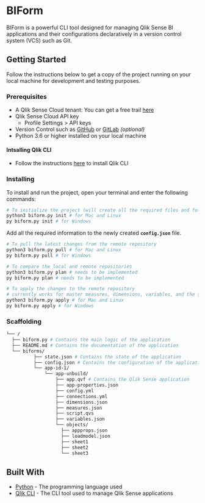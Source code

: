 # BIForm

BIForm is a powerful CLI tool designed for managing Qlik Sense BI applications and their configurations declaratively in a version control system (VCS) such as Git.

## Getting Started

Follow the instructions below to get a copy of the project running on your local machine for development and testing purposes.

### Prerequisites

- A Qlik Sense Cloud tenant: You can get a free trail [here](https://www.qlik.com/us/products/qlik-cloud)
- Qlik Sense Cloud API key
  - Profile Settings > API keys
- Version Control such as [GitHub](https://github.com/) or [GitLab](https://about.gitlab.com/) _(optional)_
- Python 3.6 or higher installed on your local machine

#### Intsalling Qlik CLI

- Follow the instructions [here](https://qlik.dev/toolkits/qlik-cli/install-qlik-cli) to install Qlik CLI

### Installing

To install and run the project, open your terminal and enter the following commands:

```bash
# To initialize the project (will create all the required files and folders)
python3 biform.py init # for Mac and Linux
py biform.py init # for Windows
```

Add all the required information to the newly created **`config.json`** file.

```bash
# To pull the latest changes from the remote repository
python3 biform.py pull # for Mac and Linux
py biform.py pull # for Windows
```

```bash
# To compare the local and remote repositories
python3 biform.py plan # needs to be implemented
py biform.py plan # needs to be implemented
```

```bash
# To apply the changes to the remote repository
# currently works for master measures, dimensions, variables, and the script
python3 biform.py apply # for Mac and Linux
py biform.py apply # for Windows
```

### Scaffolding

```bash
└── /
  ├── biform.py # Contains the main logic of the application
  ├── README.md # Contains the documentation of the application
  └── biforms/
          ├── state.json # Contains the state of the application
          ├── config.json # Contains the configuration of the application (e.g. Qlik Sense Cloud API key and tenant)
          └── app-id-1/
              └── app-unbuild/
                  ├── app.qvf # Contains the Qlik Sense application
                  ├── app-properties.json
                  ├── config.yml
                  ├── connections.yml
                  ├── dimensions.json
                  ├── measures.json
                  ├── script.qvs
                  ├── variables.json
                  └── objects/
                    ├── appprops.json
                    ├── loadmodel.json
                    ├── sheet1
                    ├── sheet2
                    └── sheet3

```

## Built With

- [Python](https://www.python.org/) - The programming language used
- [Qlik CLI](https://qlik.dev/toolkits/qlik-cli/) - The CLI tool used to manage Qlik Sense applications
